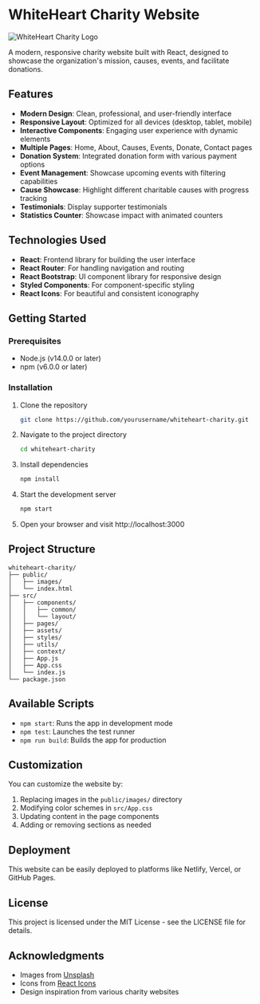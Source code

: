 # WhiteHeart Charity Website

![WhiteHeart Charity Logo](public/images/logo.png)

A modern, responsive charity website built with React, designed to showcase the organization's mission, causes, events, and facilitate donations.

## Features

- **Modern Design**: Clean, professional, and user-friendly interface
- **Responsive Layout**: Optimized for all devices (desktop, tablet, mobile)
- **Interactive Components**: Engaging user experience with dynamic elements
- **Multiple Pages**: Home, About, Causes, Events, Donate, Contact pages
- **Donation System**: Integrated donation form with various payment options
- **Event Management**: Showcase upcoming events with filtering capabilities
- **Cause Showcase**: Highlight different charitable causes with progress tracking
- **Testimonials**: Display supporter testimonials
- **Statistics Counter**: Showcase impact with animated counters

## Technologies Used

- **React**: Frontend library for building the user interface
- **React Router**: For handling navigation and routing
- **React Bootstrap**: UI component library for responsive design
- **Styled Components**: For component-specific styling
- **React Icons**: For beautiful and consistent iconography

## Getting Started

### Prerequisites

- Node.js (v14.0.0 or later)
- npm (v6.0.0 or later)

### Installation

1. Clone the repository
   ```bash
   git clone https://github.com/yourusername/whiteheart-charity.git
   ```

2. Navigate to the project directory
   ```bash
   cd whiteheart-charity
   ```

3. Install dependencies
   ```bash
   npm install
   ```

4. Start the development server
   ```bash
   npm start
   ```

5. Open your browser and visit http://localhost:3000

## Project Structure

```
whiteheart-charity/
├── public/
│   ├── images/
│   └── index.html
├── src/
│   ├── components/
│   │   ├── common/
│   │   └── layout/
│   ├── pages/
│   ├── assets/
│   ├── styles/
│   ├── utils/
│   ├── context/
│   ├── App.js
│   ├── App.css
│   └── index.js
└── package.json
```

## Available Scripts

- `npm start`: Runs the app in development mode
- `npm test`: Launches the test runner
- `npm run build`: Builds the app for production

## Customization

You can customize the website by:

1. Replacing images in the `public/images/` directory
2. Modifying color schemes in `src/App.css`
3. Updating content in the page components
4. Adding or removing sections as needed

## Deployment

This website can be easily deployed to platforms like Netlify, Vercel, or GitHub Pages.

## License

This project is licensed under the MIT License - see the LICENSE file for details.

## Acknowledgments

- Images from [Unsplash](https://unsplash.com/)
- Icons from [React Icons](https://react-icons.github.io/react-icons/)
- Design inspiration from various charity websites
